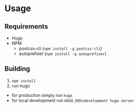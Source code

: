 # Usage
## Requirements
* Hugo
* NPM
  * postcss-cli (`npm install -g postcss-cli`)
  * autoprefixer (`npm install -g autoprefixer`)

## Building
1. `npm install`
1. run hugo
  * for production simply run `hugo`
  * for local development run `HUGO_ENV=development hugo server`